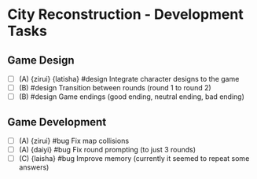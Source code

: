 # City Reconstruction - Development Tasks

## Game Design
- [ ] (A) {zirui} {latisha} #design Integrate character designs to the game 
- [ ] (B) #design Transition between rounds (round 1 to round 2)
- [ ] (B) #design Game endings (good ending, neutral ending, bad ending)

## Game Development
- [ ] (A) {zirui} #bug Fix map collisions
- [ ] (A) {daiyi} #bug Fix round prompting (to just 3 rounds)
- [ ] (C) {laisha} #bug Improve memory (currently it seemed to repeat some answers)